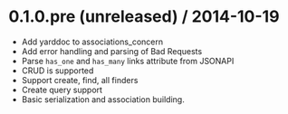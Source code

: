
0.1.0.pre (unreleased) / 2014-10-19
==================

  * Add yarddoc to associations_concern
  * Add error handling and parsing of Bad Requests
  * Parse `has_one` and `has_many` links attribute from JSONAPI
  * CRUD is supported
  * Support create, find, all finders
  * Create query support
  * Basic serialization and association building.

